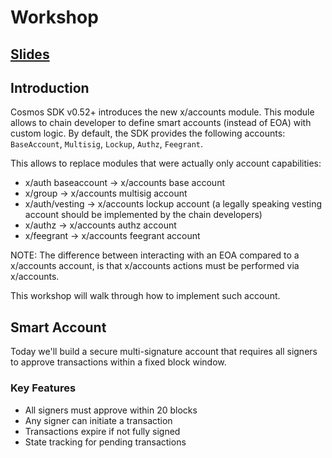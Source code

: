 # Workshop

## [Slides](https://docs.google.com/presentation/d/1NrQ5XUlYYFCoWPMSaK_qbZ4aLvUZJwGnvwwgq6Qrnr8/edit?usp=sharing)

## Introduction

Cosmos SDK v0.52+ introduces the new x/accounts module.
This module allows to chain developer to define smart accounts (instead of EOA) with custom logic.
By default, the SDK provides the following accounts: `BaseAccount`, `Multisig`, `Lockup`, `Authz`, `Feegrant`.

This allows to replace modules that were actually only account capabilities:

* x/auth baseaccount -> x/accounts base account
* x/group -> x/accounts multisig account
* x/auth/vesting -> x/accounts lockup account (a legally speaking vesting account should be implemented by the chain developers)
* x/authz -> x/accounts authz account
* x/feegrant -> x/accounts feegrant account

NOTE: The difference between interacting with an EOA compared to a x/accounts account, is that x/accounts actions must be performed via x/accounts.

This workshop will walk through how to implement such account.

## Smart Account

Today we'll build a secure multi-signature account that requires all signers to approve transactions within a fixed block window.

### Key Features

* All signers must approve within 20 blocks
* Any signer can initiate a transaction
* Transactions expire if not fully signed
* State tracking for pending transactions

